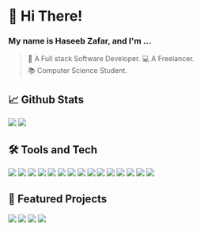 
# 👋 Hi There!

### My name is Haseeb Zafar, and I'm ...

>🧡 A Full stack Software Developer.
>💻 A Freelancer.  
📚 Computer Science Student.  

## 📈 Github Stats

![](https://github-readme-stats.vercel.app/api?username=seeebbii&show_icons=true&locale=en&theme=tokyonight&hide_border=true&line_height=29&hide=stars)
![](https://github-readme-stats.vercel.app/api/top-langs?username=seeebbii&show_icons=true&locale=en&layout=compact&theme=tokyonight&hide_border=true&langs_count=8&count_private=true&hide=html,dockerfile)

## 🛠 Tools and Tech

![](https://img.shields.io/badge/Editor-VSCode-Informational?style=flat&logoColor=bf91f3&color=38bdae&labelColor=1a1b27&logo=visualstudiocode)
![](https://img.shields.io/badge/Code-Dart-Informational?style=flat&logoColor=bf91f3&color=38bdae&labelColor=1a1b27&logo=dart)
![](https://img.shields.io/badge/Code-Flutter-Informational?style=flat&logoColor=bf91f3&color=38bdae&labelColor=1a1b27&logo=flutter)
![](https://img.shields.io/badge/Code-JavaScript-Informational?style=flat&logoColor=bf91f3&color=38bdae&labelColor=1a1b27&logo=javascript)
![](https://img.shields.io/badge/Code-Typescript-Informational?style=flat&logoColor=bf91f3&color=38bdae&labelColor=1a1b27&logo=typescript)
![](https://img.shields.io/badge/Code-Express-Informational?style=flat&logoColor=bf91f3&color=38bdae&labelColor=1a1b27&logo=express)
![](https://img.shields.io/badge/Code-Python-Informational?style=flat&logoColor=bf91f3&color=38bdae&labelColor=1a1b27&logo=python)
![](https://img.shields.io/badge/Code-Java-Informational?style=flat&logoColor=bf91f3&color=38bdae&labelColor=1a1b27&logo=java)
![](https://img.shields.io/badge/Code-C%23-Informational?style=flat&logoColor=bf91f3&color=38bdae&labelColor=1a1b27&logo=.net)
![](https://img.shields.io/badge/Database-MongoDB-Informational?style=flat&logoColor=bf91f3&color=38bdae&labelColor=1a1b27&logo=mongodb)
![](https://img.shields.io/badge/Database-PostgreSQL-Informational?style=flat&logoColor=bf91f3&color=38bdae&labelColor=1a1b27&logo=postgresql)
![](https://img.shields.io/badge/Database-MySQL-Informational?style=flat&logoColor=bf91f3&color=38bdae&labelColor=1a1b27&logo=mysql)
![](https://img.shields.io/badge/Tools-Docker-Informational?style=flat&logoColor=bf91f3&color=38bdae&labelColor=1a1b27&logo=docker)
![](https://img.shields.io/badge/Cloud-AWS-Informational?style=flat&logoColor=bf91f3&color=38bdae&labelColor=1a1b27&logo=amazonaws)
![](https://img.shields.io/badge/Cloud-GCP-Informational?style=flat&logoColor=bf91f3&color=38bdae&labelColor=1a1b27&logo=googlecloud)

## 📌 Featured Projects

<a href="https://github.com/seeebbii/input-flutter"><img align="center" src="https://github-readme-stats.vercel.app/api/pin/?username=seeebbii&theme=tokyonight&hide_border=true&repo=input-flutter"/></a>
<a href="https://github.com/seeebbii/custom_mvp_camera"><img align="center" src="https://github-readme-stats.vercel.app/api/pin/?username=seeebbii&theme=tokyonight&hide_border=true&repo=custom_mvp_camera"/></a>
<a href="https://github.com/seeebbii/covid_tracker"><img align="center" src="https://github-readme-stats.vercel.app/api/pin/?username=seeebbii&theme=tokyonight&hide_border=true&repo=covid_tracker"/></a>
<a href="https://github.com/seeebbii/Input-apis"><img align="center" src="https://github-readme-stats.vercel.app/api/pin/?username=seeebbii&theme=tokyonight&hide_border=true&repo=Input-apis"/></a>


